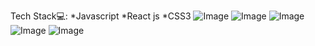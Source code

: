 Tech Stack💻:
*Javascript
*React js
*CSS3
![Image](https://github.com/user-attachments/assets/8467d188-41c4-4143-a501-093f947878b3)
![Image](https://github.com/user-attachments/assets/ef17d346-0e0b-41c5-bb43-88c45c33cb06)
![Image](https://github.com/user-attachments/assets/d1e65ce7-0134-4e80-812e-5c48fde36583)
![Image](https://github.com/user-attachments/assets/25e60dd6-39e5-4cf5-86f5-e42e76bd6a86)
![Image](https://github.com/user-attachments/assets/02096a15-cce7-4f67-9e2a-7c31d4efa401)
